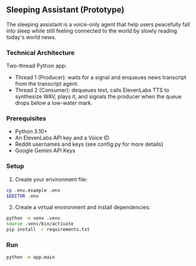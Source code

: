 ## Sleeping Assistant (Prototype)
The sleeping assistant is a voice-only agent that help users peacefully fall into sleep while still feeling connected to the world by slowly reading today's world news.

### Technical Architecture
Two-thread Python app:
- Thread 1 (Producer): waits for a signal and enqueues news transcript from the transcript agent.
- Thread 2 (Consumer): dequeues text, calls ElevenLabs TTS to synthesize WAV, plays it, and signals the producer when the queue drops below a low-water mark.

### Prerequisites
- Python 3.10+
- An ElevenLabs API key and a Voice ID
- Reddit usernames and keys (see config.py for more details)
- Google Gemini API Keys

### Setup
1. Create your environment file:
```bash
cp .env.example .env
$EDITOR .env
```

2. Create a virtual environment and install dependencies:
```bash
python -m venv .venv
source .venv/bin/activate
pip install -r requirements.txt
```

### Run
```bash
python -m app.main
```